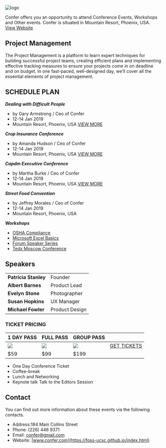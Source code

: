 ![logo](https://raw.githubusercontent.com/FOSS-UCSC/foss-ucsc.github.io/master/img/core-img/logo.png)

Confer offers you an opportunity to attend Conference Events, Workshops and Other events. Confer is situated in Mountain Resort, Phoenix, USA. [View Website](https://foss-ucsc.github.io/index.html)

## Project Management
The Project Management is a platform to learn expert techniques for building successful project teams, creating efficient plans and implementing effective tracking measures to ensure your projects come in on deadline and on budget. In one fast-paced, well-designed day, we’ll cover all the essential elements of project management.

## SCHEDULE PLAN 
***Dealing with Difficult People***
 - by  Gary Armstrong  / Ceo of Confer 
 - 12-14 Jan 2019 
 - Mountain Resort, Phoenix, USA
[VIEW MORE](https://foss-ucsc.github.io/#)

***Crop Insurance Conference***
 - by  Amanda Hudson  / Ceo of Confer
 - 12-14 Jan 2019
 - Mountain Resort, Phoenix, USA
[VIEW MORE](https://foss-ucsc.github.io/#)

***Capdm Executive Conference***
 - by  Martha Burke  / Ceo of Confer 
 - 12-14 Jan 2019
 - Mountain Resort, Phoenix, USA
[VIEW MORE](https://foss-ucsc.github.io/#)

 ***Street Food Convention***
 - by  Jeffrey Morales  / Ceo of Confer
 - 12-14 Jan 2019
 - Mountain Resort, Phoenix, USA

***Workshops***
-   [OSHA Compliance](https://foss-ucsc.github.io/about.html#)
-   [Microsoft Excel Basics](https://foss-ucsc.github.io/about.html#)
-   [Forum Speaker Series](https://foss-ucsc.github.io/about.html#)
-   [Tedx Moscow Conference](https://foss-ucsc.github.io/about.html#)

## Speakers
| | |
|--|--|
|**Patricia Stanley**|Founder
|**Albert Barnes**|Product Lead
|**Evelyn Stone**|Photographer|
|**Susan Hopkins**|UX Manager|
|**Michael Fowler**|Product Design|


### TICKET PRICING
| 1 DAY PASS |  FULL PASS | GROUP PASS ||
|------------|------------|------------|--|
|![](https://foss-ucsc.github.io/img/core-img/p1.png)| ![](https://foss-ucsc.github.io/img/core-img/p2.png) |![](https://foss-ucsc.github.io/img/core-img/p3.png)|[GET TICKETS](https://foss-ucsc.github.io/#)|
|$59|$99|$199
 - One Day Conference Ticket 
 - Coffee-break 
 - Lunch and Networking 
 - Keynote talk Talk to the Editors Session

## Contact 
You can find out more information about these events via the following contacts.

 - Address:184 Main Collins Street
 - Phone: (226) 446 9371
 - Email: confer@gmail.com
 - Website: [www.confer.com](https://foss-ucsc.github.io/index.html)